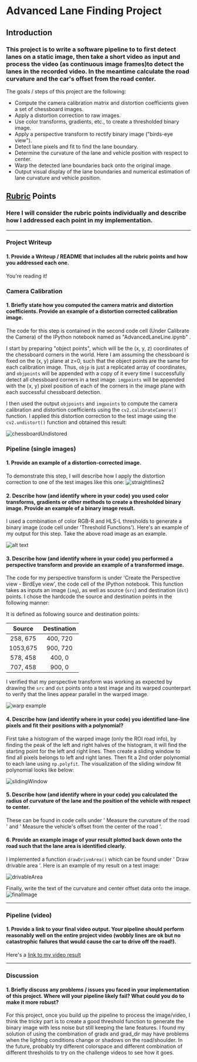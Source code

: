 # **Advanced Lane Finding Project**

## Introduction

### This project is to write a software pipeline to to first detect lanes on a static image, then take a short video as input and process the video (as continuous image frames)to detect the lanes in the recorded video. In the meantime calculate the road curvature and the car's offset from the road center.

The goals / steps of this project are the following:

* Compute the camera calibration matrix and distortion coefficients given a set of chessboard images.
* Apply a distortion correction to raw images.
* Use color transforms, gradients, etc., to create a thresholded binary image.
* Apply a perspective transform to rectify binary image ("birds-eye view").
* Detect lane pixels and fit to find the lane boundary.
* Determine the curvature of the lane and vehicle position with respect to center.
* Warp the detected lane boundaries back onto the original image.
* Output visual display of the lane boundaries and numerical estimation of lane curvature and vehicle position.

[//]: # (Image References)

[image1]: ./writeup_images/chessboardUndistored.png "Undistorted"
[image2]: ./writeup_images/straightlines2.jpg "original image"
[image3]: ./writeup_images/binary.png "Binary Example"
[image4]: ./writeup_images/birdView.jpg "Warp Example"
[image5]: ./writeup_images/slidingWindow.png "Fit Visual"
[image6]: ./writeup_images/output.png "Output"
[image7]: ./writeup_images/finalImage.png "finalImage"
[video1]: ./project_video.mp4 "Video"

## [Rubric](https://review.udacity.com/#!/rubrics/571/view) Points

### Here I will consider the rubric points individually and describe how I addressed each point in my implementation.  

---

### Project Writeup

#### 1. Provide a Writeup / README that includes all the rubric points and how you addressed each one.  

You're reading it!

### Camera Calibration

#### 1. Briefly state how you computed the camera matrix and distortion coefficients. Provide an example of a distortion corrected calibration image.

The code for this step is contained in the second code cell (Under Calibrate the Camera) of the IPython notebook named as "AdvancedLaneLine.ipynb" .  

I start by preparing "object points", which will be the (x, y, z) coordinates of the chessboard corners in the world. Here I am assuming the chessboard is fixed on the (x, y) plane at z=0, such that the object points are the same for each calibration image.  Thus, `objp` is just a replicated array of coordinates, and `objpoints` will be appended with a copy of it every time I successfully detect all chessboard corners in a test image.  `imgpoints` will be appended with the (x, y) pixel position of each of the corners in the image plane with each successful chessboard detection.  

I then used the output `objpoints` and `imgpoints` to compute the camera calibration and distortion coefficients using the `cv2.calibrateCamera()` function.  I applied this distortion correction to the test image using the `cv2.undistort()` function and obtained this result:

![chessboardUndistored][image1]

### Pipeline (single images)

#### 1. Provide an example of a distortion-corrected image.

To demonstrate this step, I will describe how I apply the distortion correction to one of the test images like this one:
![straightlines2][image2]

#### 2. Describe how (and identify where in your code) you used color transforms, gradients or other methods to create a thresholded binary image.  Provide an example of a binary image result.

I used a combination of color RGB-R and HLS-L thresholds to generate a binary image (code cell under 'Threshold Functions').  Here's an example of my output for this step.  Take the above road image as an example.

![alt text][image3]

#### 3. Describe how (and identify where in your code) you performed a perspective transform and provide an example of a transformed image.

The code for my perspective transform is under 'Create the Perspective view - BirdEye view', the code cell of the IPython notebook.  This function takes as inputs an image (`img`), as well as source (`src`) and destination (`dst`) points.  I chose the hardcode the source and destination points in the following manner:

It is defined as following source and destination points:

| Source        | Destination   |
|:-------------:|:-------------:|
| 258, 675      | 400, 720        |
| 1053,675      | 900, 720      |
| 578, 458     | 400, 0     |
| 707, 458      | 900, 0        |

I verified that my perspective transform was working as expected by drawing the `src` and `dst` points onto a test image and its warped counterpart to verify that the lines appear parallel in the warped image.

![warp example][image4]

#### 4. Describe how (and identify where in your code) you identified lane-line pixels and fit their positions with a polynomial?

First take a histogram of the warped image (only the ROI road info), by finding the peak of the left and right halves of the histogram, it will find the starting point for the left and right lines. Then create a sliding window to find all pixels belongs to left and right lanes. Then fit a 2nd order polynomial to each lane using `np.polyfit`. The visualization of the sliding window fit polynomial looks like below:

![slidingWindow][image5]

#### 5. Describe how (and identify where in your code) you calculated the radius of curvature of the lane and the position of the vehicle with respect to center.

These can be found in code cells under ' Measure the curvature of the road ' and ' Measure the vehicle's offset from the center of the road '.

#### 6. Provide an example image of your result plotted back down onto the road such that the lane area is identified clearly.

I implemented a function `drawDriveArea()` which can be found under ' Draw drivable area '.  Here is an example of my result on a test image:

![drivableArea][image6]

Finally, write the text of the curvature and center offset data onto the image.
![finalImage][image7]

---

### Pipeline (video)

#### 1. Provide a link to your final video output.  Your pipeline should perform reasonably well on the entire project video (wobbly lines are ok but no catastrophic failures that would cause the car to drive off the road!).

Here's a [link to my video result](./project_video.mp4)

---

### Discussion

#### 1. Briefly discuss any problems / issues you faced in your implementation of this project.  Where will your pipeline likely fail?  What could you do to make it more robust?

For this project, once you build up the pipeline to process the image/video, I think the tricky part is to create a good threshold function to generate the binary image with less noise but still keeping the lane features. I found my solution of using the combination of gradx and grad_dir may have problems when the lighting conditions change or shadows on the road/shoulder. In the future, probably try different colorspace and different combination of different thresholds to try on the challenge videos to see how it goes.

